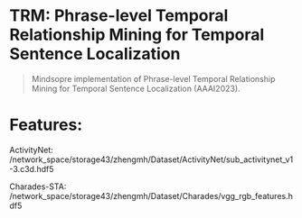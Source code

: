 # TRM: Phrase-level Temporal Relationship Mining for Temporal Sentence Localization
> Mindsopre implementation of Phrase-level Temporal Relationship Mining for Temporal Sentence Localization (AAAI2023).


# Features:
ActivityNet: /network_space/storage43/zhengmh/Dataset/ActivityNet/sub_activitynet_v1-3.c3d.hdf5

Charades-STA: /network_space/storage43/zhengmh/Dataset/Charades/vgg_rgb_features.hdf5